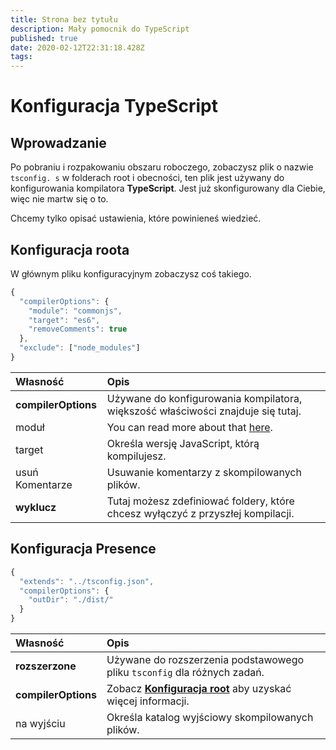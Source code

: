 ```yaml
---
title: Strona bez tytułu
description: Mały pomocnik do TypeScript
published: true
date: 2020-02-12T22:31:18.428Z
tags: 
---
```


# Konfiguracja TypeScript

## Wprowadzanie

Po pobraniu i rozpakowaniu obszaru roboczego, zobaczysz plik o nazwie `tsconfig. s` w folderach root i obecności, ten plik jest używany do konfigurowania kompilatora **TypeScript**. Jest już skonfigurowany dla Ciebie, więc nie martw się o to.

Chcemy tylko opisać ustawienia, które powinieneś wiedzieć.

## Konfiguracja roota

W głównym pliku konfiguracyjnym zobaczysz coś takiego.

```javascript
{
  "compilerOptions": {
    "module": "commonjs",
    "target": "es6",
    "removeComments": true
  },
  "exclude": ["node_modules"]
}
```

| Własność            | Opis                                                                                            |
|:------------------- |:----------------------------------------------------------------------------------------------- |
| **compilerOptions** | Używane do konfigurowania kompilatora, większość właściwości znajduje się tutaj.                |
| moduł               | You can read more about that [here](https://www.typescriptlang.org/docs/handbook/modules.html). |
| target              | Określa wersję JavaScript, którą kompilujesz.                                                   |
| usuń Komentarze     | Usuwanie komentarzy z skompilowanych plików.                                                    |
| **wyklucz**         | Tutaj możesz zdefiniować foldery, które chcesz wyłączyć z przyszłej kompilacji.                 |

## Konfiguracja Presence

```javascript
{
  "extends": "../tsconfig.json",
  "compilerOptions": {
    "outDir": "./dist/"
  }
}
```

| Własność            | Opis                                                                                                     |
|:------------------- |:-------------------------------------------------------------------------------------------------------- |
| **rozszerzone**     | Używane do rozszerzenia podstawowego pliku `tsconfig` dla różnych zadań.                                 |
| **compilerOptions** | Zobacz [**Konfiguracja root**](/dev/presence/tsconfig#root-configuration) aby uzyskać więcej informacji. |
| na wyjściu          | Określa katalog wyjściowy skompilowanych plików.                                                         |